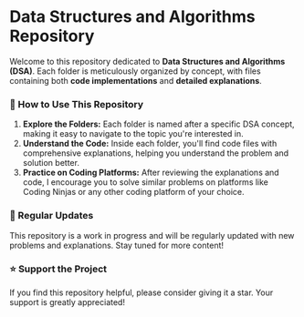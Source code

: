 # Data Structures and Algorithms Repository
Welcome to this repository dedicated to **Data Structures and Algorithms (DSA)**. Each folder is meticulously organized by concept, with files containing both **code implementations** and **detailed explanations**.

### 🚀 How to Use This Repository
1. **Explore the Folders:** Each folder is named after a specific DSA concept, making it easy to navigate to the topic you're interested in.
2. **Understand the Code:** Inside each folder, you'll find code files with comprehensive explanations, helping you understand the problem and solution better.
3. **Practice on Coding Platforms:** After reviewing the explanations and code, I encourage you to solve similar problems on platforms like Coding Ninjas or any other coding platform of your choice.

### 📅 Regular Updates
This repository is a work in progress and will be regularly updated with new problems and explanations. Stay tuned for more content!

### ⭐ Support the Project
If you find this repository helpful, please consider giving it a star. Your support is greatly appreciated!